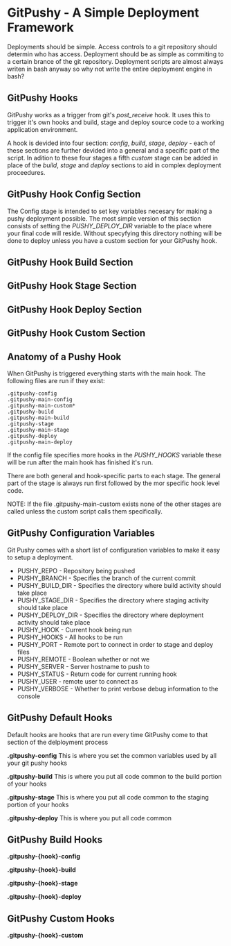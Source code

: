 GitPushy - A Simple Deployment Framework
========

Deployments should be simple. Access controls to a git repository should determin who has access. Deployment should be as simple as commiting to a certain brance of the git repository. Deployment scripts are almost always writen in bash anyway so why not write the entire deployment engine in bash?


GitPushy Hooks
--------
GitPushy works as a trigger from git's *post_receive* hook. It uses this to trigger it's own hooks and build, stage and deploy source code to a working application environment.

A hook is devided into four section: _config_, _build_, _stage_, _deploy_ - each of these sections are further devided into a general and a specific part of the script. In adition to these four stages a fifth _custom_ stage can be added in place of the _build_, _stage_ and _deploy_ sections to aid in complex deployment proceedures.


GitPushy Hook Config Section
--------
The Config stage is intended to set key variables necesary for making a pushy deployment possible. The most simple version of this section consists of setting the _PUSHY_DEPLOY_DIR_ variable to the place where your final code will reside. Without specyfying this directory nothing will be done to deploy unless you have a custom section for your GitPushy hook.


GitPushy Hook Build Section
--------


GitPushy Hook Stage Section
--------


GitPushy Hook Deploy Section
--------


GitPushy Hook Custom Section
--------



Anatomy of a Pushy Hook
--------
When GitPushy is triggered everything starts with the main hook. The following files are run if they exist:

    .gitpushy-config
    .gitpushy-main-config
    .gitpushy-main-custom*
    .gitpushy-build
    .gitpushy-main-build
    .gitpushy-stage
    .gitpushy-main-stage
    .gitpushy-deploy
    .gitpushy-main-deploy

If the config file specifies more hooks in the _PUSHY_HOOKS_ variable these will be run after the main hook has finished it's run.

There are both general and hook-specific parts to each stage. The general part of the stage is always run first followed by the mor specific hook level code.

NOTE: If the file .gitpushy-main-custom exists none of the other stages are called unless the custom script calls them specifically.


GitPushy Configuration Variables
--------
Git Pushy comes with a short list of configuration variables to make it easy to setup a deployment.

 * PUSHY_REPO - Repository being pushed
 * PUSHY_BRANCH - Specifies the branch of the current commit
 * PUSHY_BUILD_DIR - Specifies the directory where build activity should take place 
 * PUSHY_STAGE_DIR - Specifies the directory where staging activity should take place
 * PUSHY_DEPLOY_DIR - Specifies the directory where deployment activity should take place
 * PUSHY_HOOK - Current hook being run
 * PUSHY_HOOKS - All hooks to be run
 * PUSHY_PORT - Remote port to connect in order to stage and deploy files
 * PUSHY_REMOTE - Boolean whether or not we
 * PUSHY_SERVER - Server hostname to push to
 * PUSHY_STATUS - Return code for current running hook
 * PUSHY_USER - remote user to connect as
 * PUSHY_VERBOSE - Whether to print verbose debug information to the console


GitPushy Default Hooks
--------
Default hooks are hooks that are run every time GitPushy come to that section of the delployment process

**.gitpushy-config** This is where you set the common variables used by all your git pushy hooks

**.gitpushy-build** This is where you put all code common to the build portion of your hooks

**.gitpushy-stage** This is where you put all code common to the staging portion of your hooks

**.gitpushy-deploy** This is where you put all code common 


GitPushy Build Hooks
--------
**.gitpushy-{hook}-config**

**.gitpushy-{hook}-build**

**.gitpushy-{hook}-stage**

**.gitpushy-{hook}-deploy**


GitPushy Custom Hooks
--------
**.gitpushy-{hook}-custom**

